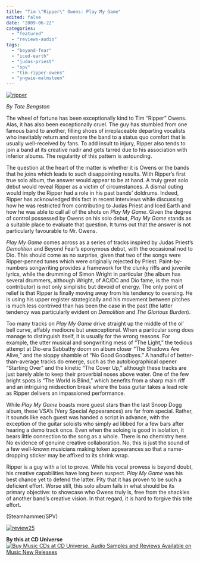 ```yaml
---
title: "Tim \"Ripper\" Owens: Play My Game"
edited: false
date: "2009-06-22"
categories:
  - "featured"
  - "reviews-audio"
tags:
  - "beyond-fear"
  - "iced-earth"
  - "judas-priest"
  - "spv"
  - "tim-ripper-owens"
  - "yngwie-malmsteen"
---
```


[![ripper](http://www.hellbound.ca/wp-content/uploads/2009/06/ripper.jpg "ripper")](http://www.hellbound.ca/wp-content/uploads/2009/06/ripper.jpg)

_By Tate Bengston_

The wheel of fortune has been exceptionally kind to Tim “Ripper” Owens. Alas, it has also been exceptionally cruel. The guy has stumbled from one famous band to another, filling shoes of irreplaceable departing vocalists who inevitably return and restore the band to a status quo comfort that is usually well-received by fans. To add insult to injury, Ripper also tends to join a band at its creative nadir and gets tarred due to his association with inferior albums. The regularity of this pattern is astounding.

The question at the heart of the matter is whether it is Owens or the bands that he joins which leads to such disappointing results. With Ripper’s first true solo album, the answer would appear to be at hand. A truly great solo debut would reveal Ripper as a victim of circumstances. A dismal outing would imply the Ripper had a role in his past bands’ doldrums. Indeed, Ripper has acknowledged this fact in recent interviews while discussing how he was restricted from contributing to Judas Priest and Iced Earth and how he was able to call all of the shots on _Play My Game_. Given the degree of control possessed by Owens on his solo debut, _Play My Game_ stands as a suitable place to evaluate that question. It turns out that the answer is not particularly favourable to Mr. Owens.

_Play My Game_ comes across as a series of tracks inspired by Judas Priest’s _Demolition_ and Beyond Fear’s eponymous debut, with the occasional nod to Dio. This should come as no surprise, given that two of the songs were Ripper-penned tunes which were originally rejected by Priest. Paint-by-numbers songwriting provides a framework for the clunky riffs and juvenile lyrics, while the drumming of Simon Wright in particular (the album has several drummers, although Wright, of AC/DC and Dio fame, is the main contributor) is not only simplistic but devoid of energy. The only point of relief is that Ripper is finally moving away from his tendency to oversing. He is using his upper register strategically and his movement between pitches is much less contrived than has been the case in the past (the latter tendency was particularly evident on _Demolition_ and _The Glorious Burden_).

Too many tracks on _Play My Game_ drive straight up the middle of the ol’ bell curve, affably mediocre but unexceptional. When a particular song does manage to distinguish itself, it is usually for the wrong reasons. For example, the utter musical and songwriting mess of “The Light,” the tedious attempt at Dio-era Sabbathy doom on album closer “The Shadows Are Alive,” and the sloppy shamble of “No Good Goodbyes.” A handful of better-than-average tracks do emerge, such as the autobiographical opener “Starting Over” and the kinetic “The Cover Up,” although these tracks are just barely able to keep their proverbial noses above water. One of the few bright spots is “The World is Blind,” which benefits from a sharp main riff and an intriguing midsection break where the bass guitar takes a lead role as Ripper delivers an impassioned performance.

While _Play My Game_ boasts more guest stars than the last Snoop Dogg album, these VSA’s (Very Special Appearances) are far from special. Rather, it sounds like each guest was handed a script in advance, with the exception of the guitar soloists who simply ad libbed for a few bars after hearing a demo track once. Even when the soloing is good in isolation, it bears little connection to the song as a whole. There is no chemistry here. No evidence of genuine creative collaboration. No, this is just the sound of a few well-known musicians making token appearances so that a name-dropping sticker may be affixed to its shrink wrap.

Ripper is a guy with a lot to prove. While his vocal prowess is beyond doubt, his creative capabilities have long been suspect. _Play My Game_ was his best chance yet to defend the latter. Pity that it has proven to be such a deficient effort. Worse still, this solo album fails in what should be its primary objective: to showcase who Owens truly is, free from the shackles of another band’s creative vision. In that regard, it is hard to forgive this trite effort.

(Steamhammer/SPV)

[![review25](http://www.hellbound.ca/wp-content/uploads/2009/06/review25.png "review25")](http://www.hellbound.ca/wp-content/uploads/2009/06/review25.png)

**By this at CD Universe** [![Buy Music CDs at CD Universe. Audio Samples and Reviews Available on Music New Releases](http://www.cduniverse.com/banners/live/cdu/468x60_music/468x60_music02.gif)](http://www.cduniverse.com/productinfo.asp?pid=7857250&frm=lk_hellbound)
